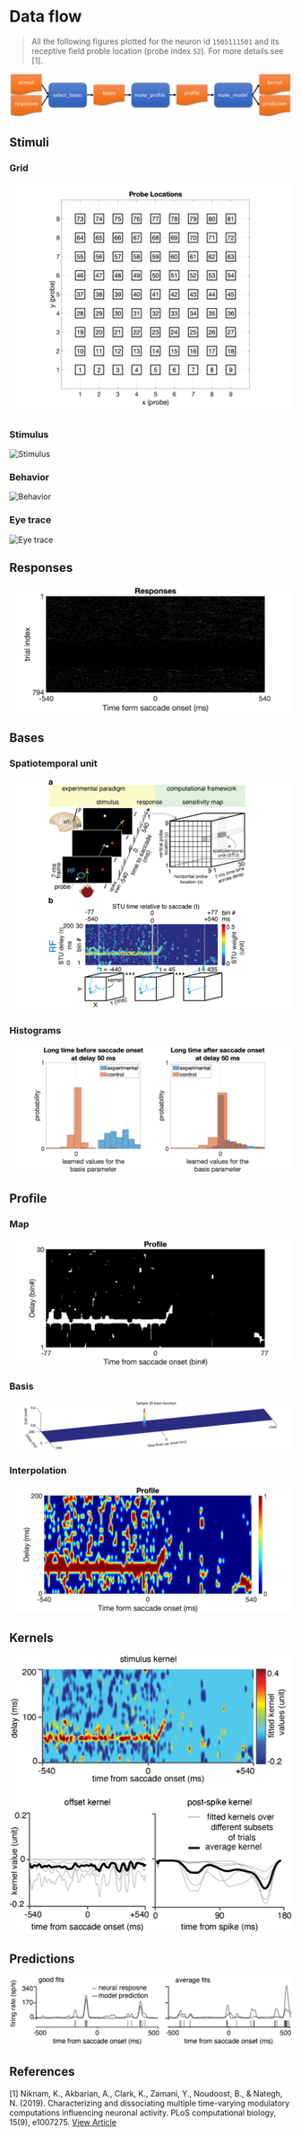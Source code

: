 # Data flow
> All the following figures plotted for the neuron id `1505111501` and its receptive field proble location (probe index `52`). For more details see [1].

![Data flow](assets/figures/data-flow.svg "Data flow")

## Stimuli
### Grid
![Grid](assets/figures/grid.png "Grid")
### Stimulus
![Stimulus](assets/figures/stimulus.gif "Stimulus")
### Behavior
![Behavior](assets/figures/behavior.gif "Behavior")
### Eye trace
![Eye trace](assets/figures/eye-trace.gif "Eye trace")
<!-- #### Data
![Stimuli](assets/figures/stimuli.png "Stimuli") -->
## Responses
![Responses](assets/figures/responses.png "Responses")
## Bases
### Spatiotemporal unit
![Bases cubes](assets/figures/bases-cubes.png "Bases cube")
### Histograms
![Bases hists](assets/figures/bases-hists.png "Bases hists")
## Profile
### Map
![Profile map](assets/figures/profile-map.png "Profile map")
### Basis
![Profile basis](assets/figures/profile-basis.png "Profile basis")
### Interpolation
![Profile interpolation](assets/figures/profile-interpolation.png "Profile interpolation")
## Kernels
![Kernels](assets/figures/kernels.png "Kernels")
## Predictions
![Predictions](assets/figures/predictions.png "Predictions")


## References
[1] Niknam, K., Akbarian, A., Clark, K., Zamani, Y., Noudoost, B., & Nategh, N. (2019). Characterizing and dissociating multiple time-varying modulatory computations influencing neuronal activity. PLoS computational biology, 15(9), e1007275. [View Article](https://journals.plos.org/ploscompbiol/article?id=10.1371/journal.pcbi.1007275)
